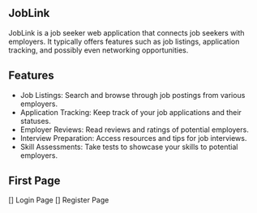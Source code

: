 JobLink
-------
JobLink is a job seeker web application that connects job seekers with employers. It typically offers features such as job listings, application tracking, and possibly even networking opportunities.

Features
--------
- Job Listings: Search and browse through job postings from various employers.
- Application Tracking: Keep track of your job applications and their statuses.
- Employer Reviews: Read reviews and ratings of potential employers.
- Interview Preparation: Access resources and tips for job interviews.
- Skill Assessments: Take tests to showcase your skills to potential employers.

First Page
----------
[] Login Page
[] Register Page

